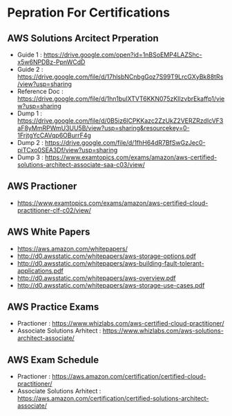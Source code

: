 # Pepration For Certifications

## AWS Solutions Arcitect Prperation

- Guide 1 : https://drive.google.com/open?id=1nBSoEMP4LAZShc-x5w6NPDBz-PpnWCdD
- Guide 2 : https://drive.google.com/file/d/17hlsbNCnbgGoz7S99T9LrcGXyBk88tRs/view?usp=sharing
- Reference Doc : https://drive.google.com/file/d/1hn1buIXTVT6KKN075zKIlzvbrEkaffp1/view?usp=sharing
- Dump 1 : https://drive.google.com/file/d/0B5iz6lCPKKazc2ZzUkZ2VERZRzdIcVF3aF8yMmRPWmU3UU5B/view?usp=sharing&resourcekey=0-1FrjtgYcCAVqp6OBurrF4g
- Dump 2 : https://drive.google.com/file/d/1fhH64dR7BfSwGzJec0-piTCxo0SEA3Df/view?usp=sharing
- Dump 3 : https://www.examtopics.com/exams/amazon/aws-certified-solutions-architect-associate-saa-c03/view/

## AWS Practioner

- https://www.examtopics.com/exams/amazon/aws-certified-cloud-practitioner-clf-c02/view/

## AWS White Papers

- https://aws.amazon.com/whitepapers/
- http://d0.awsstatic.com/whitepapers/aws-storage-options.pdf
- http://d0.awsstatic.com/whitepapers/aws-building-fault-tolerant-applications.pdf
- http://d0.awsstatic.com/whitepapers/aws-overview.pdf
- http://d0.awsstatic.com/whitepapers/aws-storage-use-cases.pdf

## AWS Practice Exams 

- Practioner : https://www.whizlabs.com/aws-certified-cloud-practitioner/
- Associate Solutions Arhitect : https://www.whizlabs.com/aws-solutions-architect-associate/
  
## AWS Exam Schedule

- Practioner : https://aws.amazon.com/certification/certified-cloud-practitioner/
- Associate Solutions Arhitect : https://aws.amazon.com/certification/certified-solutions-architect-associate/
